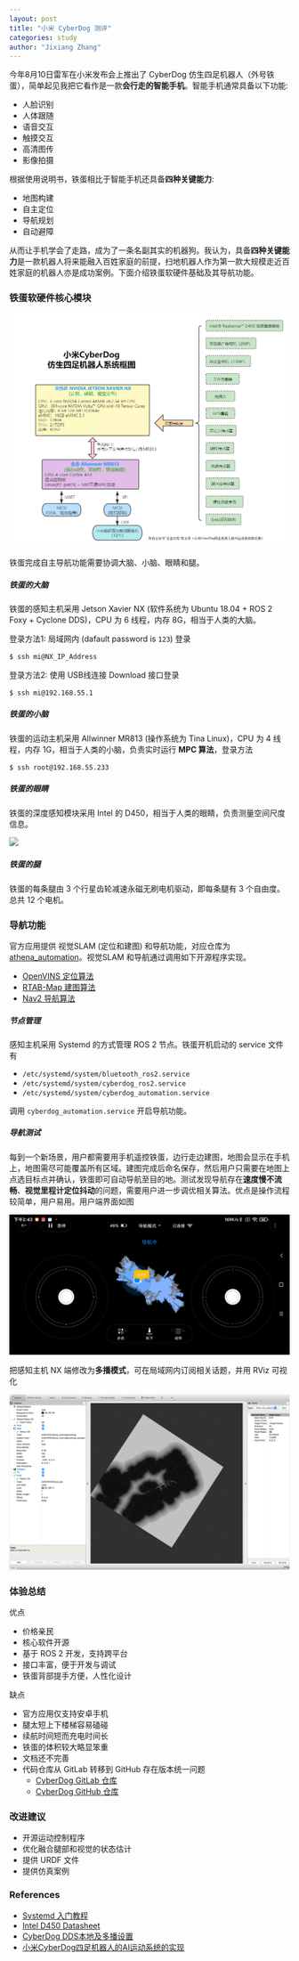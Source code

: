 ```yaml
---
layout: post
title: "小米 CyberDog 测评"
categories: study
author: "Jixiang Zhang"
---
```


今年8月10日雷军在小米发布会上推出了 CyberDog 仿生四足机器人（外号铁蛋），简单起见我把它看作是一款**会行走的智能手机**。智能手机通常具备以下功能: 

- 人脸识别
- 人体跟随
- 语音交互
- 触摸交互
- 高清图传
- 影像拍摄

根据使用说明书，铁蛋相比于智能手机还具备**四种关键能力**: 

- 地图构建
- 自主定位
- 导航规划
- 自动避障

从而让手机学会了走路，成为了一条名副其实的机器狗。我认为，具备**四种关键能力**是一款机器人将来能融入百姓家庭的前提，扫地机器人作为第一款大规模走近百姓家庭的机器人亦是成功案例。下面介绍铁蛋软硬件基础及其导航功能。

### 铁蛋软硬件核心模块

![系统框图](/images/cyberdog_system.jpg)

铁蛋完成自主导航功能需要协调大脑、小脑、眼睛和腿。

##### 铁蛋的大脑

铁蛋的感知主机采用 Jetson Xavier NX (软件系统为 Ubuntu 18.04 + ROS 2 Foxy + Cyclone DDS)，CPU 为 6 线程，内存 8G，相当于人类的大脑。

登录方法1: 局域网内 (dafault password is `123`) 登录

```bash
$ ssh mi@NX_IP_Address
```

登录方法2: 使用 USB线连接 Download 接口登录

```bash
$ ssh mi@192.168.55.1
```

##### 铁蛋的小脑

铁蛋的运动主机采用 Allwinner MR813 (操作系统为 Tina Linux)，CPU 为 4 线程，内存 1G，相当于人类的小脑，负责实时运行 **MPC 算法**，登录方法

```bash
$ ssh root@192.168.55.233
```

##### 铁蛋的眼睛

铁蛋的深度感知模块采用 Intel 的 D450，相当于人类的眼睛，负责测量空间尺度信息。

![](/images/cyberdog.gif)

##### 铁蛋的腿

铁蛋的每条腿由 3 个行星齿轮减速永磁无刷电机驱动，即每条腿有 3 个自由度。总共 12 个电机。

### 导航功能

官方应用提供 视觉SLAM (定位和建图) 和导航功能，对应仓库为 [athena_automation](https://partner-gitlab.mioffice.cn/cyberdog/athena_automation)。视觉SLAM 和导航通过调用如下开源程序实现。

- [OpenVINS 定位算法](https://docs.openvins.com)
- [RTAB-Map 建图算法](https://github.com/introlab/rtabmap)
- [Nav2 导航算法](https://github.com/ros-planning/navigation2)

##### 节点管理

感知主机采用 Systemd 的方式管理 ROS 2 节点。铁蛋开机启动的 service 文件有

- `/etc/systemd/system/bluetooth_ros2.service`
- `/etc/systemd/system/cyberdog_ros2.service`
- `/etc/systemd/system/cyberdog_automation.service`

调用 `cyberdog_automation.service` 开启导航功能。

##### 导航测试

每到一个新场景，用户都需要用手机遥控铁蛋，边行走边建图，地图会显示在手机上，地图需尽可能覆盖所有区域。建图完成后命名保存，然后用户只需要在地图上点选目标点并确认，铁蛋即可自动导航至目的地。测试发现导航存在**速度慢不流畅**、**视觉里程计定位抖动**的问题，需要用户进一步调优相关算法。优点是操作流程较简单，用户易用。用户端界面如图

![](/images/cyberdog_app.jpg)

把感知主机 NX 端修改为**多播模式**，可在局域网内订阅相关话题，并用 RViz 可视化

![](/images/rviz_nav2.png)

### 体验总结

优点

- 价格亲民
- 核心软件开源
- 基于 ROS 2 开发，支持跨平台
- 接口丰富，便于开发与调试
- 铁蛋背部提手方便，人性化设计

缺点

- 官方应用仅支持安卓手机
- 腿太短上下楼梯容易磕碰
- 续航时间短而充电时间长
- 铁蛋的体积较大略显笨重
- 文档还不完善
- 代码仓库从 GitLab 转移到 GitHub 存在版本统一问题
  - [CyberDog GitLab 仓库](https://partner-gitlab.mioffice.cn/cyberdog)
  - [CyberDog GitHub 仓库](https://github.com/MiRoboticsLab/cyberdog_ros2)

### 改进建议

- 开源运动控制程序
- 优化融合腿部和视觉的状态估计
- 提供 URDF 文件
- 提供仿真案例

### References

- [Systemd 入门教程](https://www.ruanyifeng.com/blog/2016/03/systemd-tutorial-commands.html)
- [Intel D450 Datasheet](https://www.intelrealsense.com/wp-content/uploads/2020/06/Intel-RealSense-D400-Series-Datasheet-June-2020.pdf)
- [CyberDog DDS本地及多播设置](https://github.com/MiRoboticsLab/cyberdog_ros2/wiki/CyberDog-DDS本地及多播设置)
- [小米CyberDog四足机器人的AI运动系统的实现](https://mp.weixin.qq.com/s/fbJwIFKU4g-JpvVp5GWgJg)